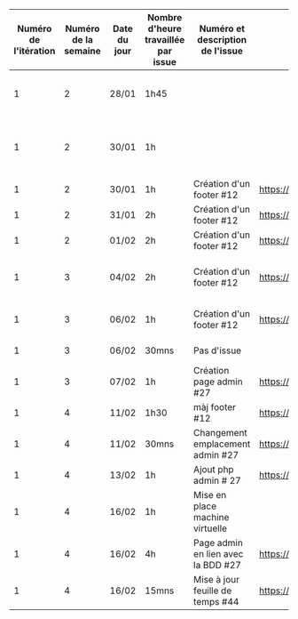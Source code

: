 | Numéro de l'itération | Numéro de la semaine | Date du jour      | Nombre d'heure travaillée par issue | Numéro et description de l'issue | Lien de l'issue dans GitHub                                     | Liste des commentaires pertinents dans les commits de l'issue                       | Un lien cliquable vers la page en ligne ou le document dans GitHub                                |
|-----------------------|----------------------|-------------------|-------------------------------------|-----------------------------------|-----------------------------------------------------------------|-------------------------------------------------------------------------------------|---------------------------------------------------------------------------------------------------|
|            1          |             2        |   28/01           |                 1h45                |                                   |                                                                 |    Création des maquettes des pages "panier" et "inscription"                       |                                                                                                   |
|            1          |             2        |   30/01           |                 1h                  |                                   |                                                                 |    Modifications sur toutes les maquettes / Création Storyboard "choix produit"     |                                                                                                   |
|            1          |             2        |   30/01           |                 1h                  |     Création d'un footer #12      |    https://github.com/cegepmatane/AcheteTaBaguette/issues/12    |    Création de la vue footer                                                        |   https://github.com/cegepmatane/AcheteTaBaguette/commit/77ac4c89b983deca9c1058f310f5c1bfcad14a47 |
|            1          |             2        |   31/01           |                 2h                  |     Création d'un footer #12      |    https://github.com/cegepmatane/AcheteTaBaguette/issues/12    |    Mise à jour du footer                                                            |   https://github.com/cegepmatane/AcheteTaBaguette/commit/73ffb170eeb7f0109a6232115e6ac7e1d1f54355 |
|            1          |             2        |   01/02           |                 2h                  |     Création d'un footer #12      |    https://github.com/cegepmatane/AcheteTaBaguette/issues/12    |    Mise à jour du footer                                                            |   https://github.com/cegepmatane/AcheteTaBaguette/commit/c474fbd4c589a3ad861218cc8c012b922c7185f3 |
|            1          |             3        |   04/02           |                 2h                  |     Création d'un footer #12      |    https://github.com/cegepmatane/AcheteTaBaguette/issues/12    |    Changement contenu footer & organisation(création image)                         |   https://github.com/cegepmatane/AcheteTaBaguette/commit/cdeaa4ee2691e231b79a91d061c357d1cd9132ea |
|            1          |             3        |   06/02           |                 1h                  |     Création d'un footer #12      |    https://github.com/cegepmatane/AcheteTaBaguette/issues/12    |   Màj footer ( changement taille image  )                                           |   https://github.com/cegepmatane/AcheteTaBaguette/commit/cd118b5635c2e4061e438f63e3fb998422f1cfb2 |
|            1          |             3        |   06/02           |                30mns                |     Pas d'issue                   |                                                                 |   Mise à jour de la feuille de temps                                                |                                                                                                   |
|            1          |             3        |   07/02           |              1h                     |   Création page admin #27         |    https://github.com/cegepmatane/AcheteTaBaguette/issues/27    |   Création de la page admin                                                         |  https://github.com/cegepmatane/AcheteTaBaguette/commit/f124e886ce375f20bb9fc8088a6f8970bbef9a31  |
|            1          |             4        |   11/02           |              1h30                   |  màj footer #12                   |    https://github.com/cegepmatane/AcheteTaBaguette/issues/12    |   Modif page footer                                                                 |  https://github.com/cegepmatane/AcheteTaBaguette/commit/9dbde64f8c7b6decbaf9b2c73d6705d6cc84aaa8  |
|            1          |             4        |   11/02           |              30mns                  |Changement emplacement admin #27   |    https://github.com/cegepmatane/AcheteTaBaguette/issues/27    |   Changement emplacement page admin                                                 |  https://github.com/cegepmatane/AcheteTaBaguette/commit/ef72dd13adeef631676f37d0fc29ba97fb900246  |
|            1          |             4        |   13/02           |              1h                     |  Ajout php admin # 27             |    https://github.com/cegepmatane/AcheteTaBaguette/issues/27    |                                                                                     |  https://github.com/cegepmatane/AcheteTaBaguette/commit/                                          |
|            1          |             4        |   16/02           |             1h                      |Mise en place machine virtuelle    |                                                                 |                                                                                     |                                                                                                   |
|            1          |             4        |   16/02           |             4h                      |Page admin en lien avec la BDD #27 |    https://github.com/cegepmatane/AcheteTaBaguette/issues/27    |   Mise en lien de la page admin avec la BDD                                         |  https://github.com/cegepmatane/AcheteTaBaguette/commit/f6f3b5aae239eb29abe7b6b147f6239e2693328b  |
|            1          |             4        |   16/02           |             15mns                   |Mise à jour feuille de temps #44   |    https://github.com/cegepmatane/AcheteTaBaguette/issues/44    |   Mise à jour feuille de temps                                                      |   https://github.com/cegepmatane/AcheteTaBaguette/commit/dea5ea6973656f90f1cb3f4ab7c8b1a268e08ff7 |

     
